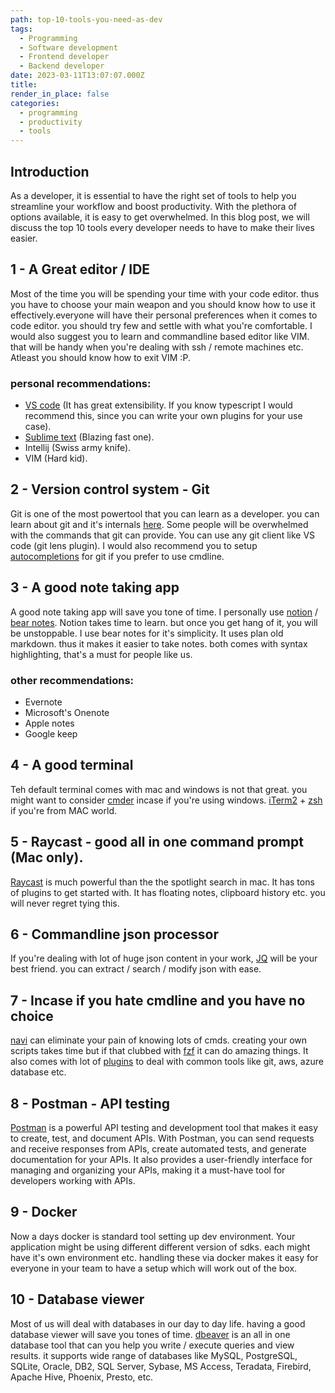 ```yaml
---
path: top-10-tools-you-need-as-dev
tags:
  - Programming
  - Software development
  - Frontend developer
  - Backend developer
date: 2023-03-11T13:07:07.000Z
title: 
render_in_place: false
categories:
  - programming
  - productivity
  - tools
---
```

## Introduction
As a developer, it is essential to have the right set of tools to help you streamline your workflow and boost productivity. With the plethora of options available, it is easy to get overwhelmed. In this blog post, we will discuss the top 10 tools every developer needs to have to make their lives easier.

## 1 - A Great editor / IDE
Most of the time you will be spending your time with your code editor. thus you have to choose your main weapon and you should know how to use it effectively.everyone will have their personal preferences when it comes to code editor. you should try few and settle with what you're comfortable. I would also suggest you to learn and commandline based editor like VIM. that will be handy when you're dealing with ssh / remote machines etc. Atleast you should know how to exit VIM :P. 


### personal recommendations:
- [VS code](https://code.visualstudio.com/) (It has great extensibility. If you know typescript I would recommend this, since you can write your own plugins for your use case).
- [Sublime text](https://www.sublimetext.com/) (Blazing fast one).
- Intellij (Swiss army knife).
- VIM (Hard kid).

## 2 - Version control system - Git 
Git is one of the most powertool that you can learn as a developer. you can learn about git and it's internals [here](https://git-scm.com/book/en/v2). Some people will be overwhelmed with the commands that git can provide. You can use any git client like VS code (git lens plugin). I would also recommend you to setup [autocompletions](./posts/git-autocompletion/) for git if you prefer to use cmdline.  


## 3 - A good note taking app
A good note taking app will save you tone of time. I personally use [notion](https://www.notion.so/) / [bear notes](https://bear.app/).
Notion takes time to learn. but once you get hang of it, you will be unstoppable. I use bear notes for it's simplicity. It uses plan old markdown. thus it makes it easier to take notes. both comes with syntax highlighting, that's a must for people like us.

### other recommendations:
- Evernote
- Microsoft's Onenote
- Apple notes
- Google keep

## 4 - A good terminal
Teh default terminal comes with mac and windows is not that great. you might want to consider [cmder](https://cmder.app/) incase if you're using windows. [iTerm2](https://iterm2.com/) + [zsh](https://ohmyz.sh/) if you're from MAC world.


## 5 - Raycast - good all in one command prompt (Mac only).
[Raycast](https://www.raycast.com/) is much powerful than the the spotlight search in mac. It has tons of plugins to get started with. It has floating notes, clipboard history etc. you will never regret tying this. 


## 6 - Commandline json processor

If you're dealing with lot of huge json content in your work, [JQ](https://stedolan.github.io/jq/) will be your best friend. you can extract / search / modify json with ease.

## 7 - Incase if you hate cmdline and you have no choice
[navi](https://github.com/denisidoro/navi) can eliminate your pain of knowing lots of cmds. creating your own scripts takes time but if that clubbed with [fzf](https://github.com/junegunn/fzf) it can do amazing things. It also comes with lot of [plugins](https://github.com/denisidoro/cheats) to deal with common tools like git, aws, azure database etc.

## 8 - Postman - API testing
[Postman](https://www.postman.com/) is a powerful API testing and development tool that makes it easy to create, test, and document APIs. With Postman, you can send requests and receive responses from APIs, create automated tests, and generate documentation for your APIs. It also provides a user-friendly interface for managing and organizing your APIs, making it a must-have tool for developers working with APIs. 

## 9 - Docker
Now a days docker is standard tool setting up dev environment. Your application might be using different different version of sdks. each might have it's own environment etc. handling these via docker makes it easy for everyone in your team to have a setup which will work out of the box.

## 10 - Database viewer
Most of us will deal with databases in our day to day life. having a good database viewer will save you tones of time. [dbeaver](https://dbeaver.io/) is an all in one database tool that can you help you write / execute queries and view results. it supports wide range of databases like MySQL, PostgreSQL, SQLite, Oracle, DB2, SQL Server, Sybase, MS Access, Teradata, Firebird, Apache Hive, Phoenix, Presto, etc.
